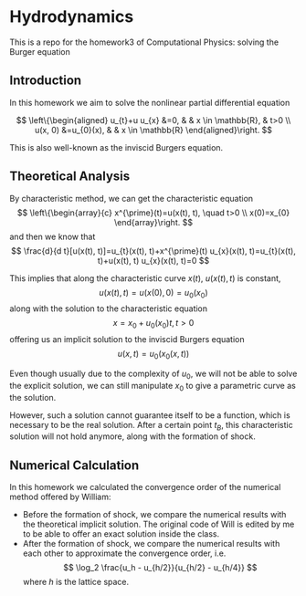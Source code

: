 # Hydrodynamics
This is a repo for the homework3 of Computational Physics: solving the Burger equation

## Introduction
In this homework we aim to solve the nonlinear partial differential equation

$$
\left\{\begin{aligned}
u_{t}+u u_{x} &=0, & & x \in \mathbb{R}, & t>0 \\
u(x, 0) &=u_{0}(x), & & x \in \mathbb{R}
\end{aligned}\right.
$$

This is also well-known as the inviscid Burgers equation. 

## Theoretical Analysis
By characteristic method, we can get the characteristic equation
$$
\left\{\begin{array}{c}
x^{\prime}(t)=u(x(t), t), \quad t>0 \\
x(0)=x_{0}
\end{array}\right.
$$
and then we know that 
$$
\frac{d}{d t}[u(x(t), t)]=u_{t}(x(t), t)+x^{\prime}(t) u_{x}(x(t), t)=u_{t}(x(t), t)+u(x(t), t) u_{x}(x(t), t)=0
$$

This implies that along the characteristic curve $x(t)$, $u(x(t), t)$ is constant,
$$
u(x(t), t)=u(x(0), 0)=u_{0}\left(x_{0}\right)
$$
along with the solution to the characteristic equation
$$
x=x_{0}+u_{0}\left(x_{0}\right) t, t>0
$$
offering us an implicit solution to the inviscid Burgers equation
$$
u(x, t)=u_{0}\left(x_{0}(x, t)\right)
$$

Even though usually due to the complexity of $u_0$, we will not be able to solve the explicit solution, we can still manipulate $x_0$ to give a parametric curve as the solution.

However, such a solution cannot guarantee itself to be a function, which is necessary to be the real solution.
After a certain point $t_B$, this characteristic solution will not hold anymore, along with the formation of shock.

## Numerical Calculation
In this homework we calculated the convergence order of the numerical method offered by William:
- Before the formation of shock, we compare the numerical results with the theoretical implicit solution. The original code of Will is edited by me to be able to offer an exact solution inside the class.
- After the formation of shock, we compare the numerical results with each other to approximate the convergence order, i.e.
$$ \log_2 \frac{u_h - u_{h/2}}{u_{h/2} - u_{h/4}} $$
where $h$ is the lattice space.
